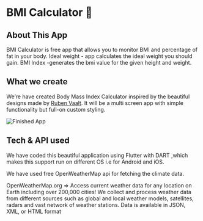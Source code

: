 # BMI Calculator 💪

##  About This App
BMI Calculator is free app that allows you to monitor BMI and percentage of fat in your body.
Ideal weight - app calculates the ideal weight you should gain.
BMI Index -generates the bmi value for the given height and weight.


## What we create

We’re have created  Body Mass Index Calculator inspired by the beautiful designs made by [Ruben Vaalt](https://dribbble.com/shots/4585382-Simple-BMI-Calculator). It will be a multi screen app with simple functionality but full-on custom styling. 

![Finished App](https://github.com/londonappbrewery/Images/blob/master/bmi-calc-demo.gif)

## Tech & API used

We have coded this beautiful application using Flutter with DART ,which makes this support run on different OS i.e for Android and iOS.

We have used free OpenWeatherMap api for fetching the climate data.

OpenWeatherMap.org => Access current weather data for any location on Earth including over 200,000 cities! We collect and process weather data from different sources such as global and local weather models, satellites, radars and vast network of weather stations. Data is available in JSON, XML, or HTML format
